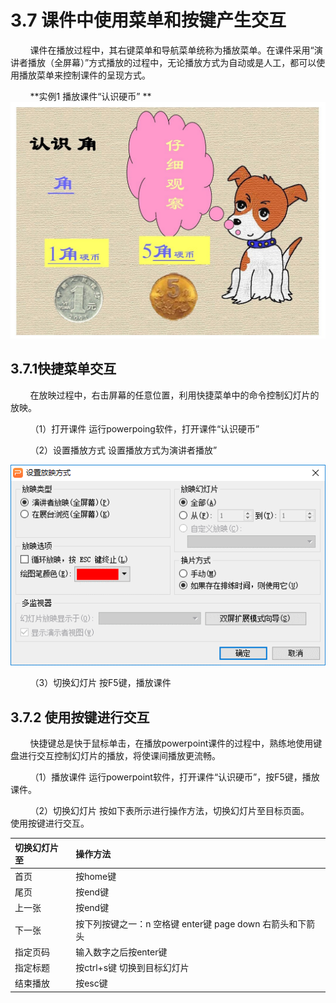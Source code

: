 # 3.7 课件中使用菜单和按键产生交互

&nbsp;&nbsp;&nbsp;&nbsp;&nbsp;&nbsp;&nbsp;&nbsp;课件在播放过程中，其右键菜单和导航菜单统称为播放菜单。在课件采用“演讲者播放（全屏幕）”方式播放的过程中，无论播放方式为自动或是人工，都可以使用播放菜单来控制课件的呈现方式。

&nbsp;&nbsp;&nbsp;&nbsp;&nbsp;&nbsp;&nbsp;&nbsp;**实例1 播放课件“认识硬币”
**
![](/assets/3-7-1.jpg)

## 3.7.1快捷菜单交互

&nbsp;&nbsp;&nbsp;&nbsp;&nbsp;&nbsp;&nbsp;&nbsp;在放映过程中，右击屏幕的任意位置，利用快捷菜单中的命令控制幻灯片的放映。

&nbsp;&nbsp;&nbsp;&nbsp;&nbsp;&nbsp;&nbsp;&nbsp;（1）打开课件 运行powerpoing软件，打开课件“认识硬币”

&nbsp;&nbsp;&nbsp;&nbsp;&nbsp;&nbsp;&nbsp;&nbsp;（2）设置播放方式 设置播放方式为演讲者播放”

![](/assets/3-7-2.png)

&nbsp;&nbsp;&nbsp;&nbsp;&nbsp;&nbsp;&nbsp;&nbsp;（3）切换幻灯片 按F5键，播放课件

## 3.7.2 使用按键进行交互

&nbsp;&nbsp;&nbsp;&nbsp;&nbsp;&nbsp;&nbsp;&nbsp;快捷键总是快于鼠标单击，在播放powerpoint课件的过程中，熟练地使用键盘进行交互控制幻灯片的播放，将使课间播放更流畅。

&nbsp;&nbsp;&nbsp;&nbsp;&nbsp;&nbsp;&nbsp;&nbsp;（1）播放课件 运行powerpoint软件，打开课件“认识硬币”，按F5键，播放课件。

&nbsp;&nbsp;&nbsp;&nbsp;&nbsp;&nbsp;&nbsp;&nbsp;（2）切换幻灯片 按如下表所示进行操作方法，切换幻灯片至目标页面。  
使用按键进行交互。

| 切换幻灯片至 | 操作方法 |
| :--- | :--- |
| 首页 | 按home键 |
| 尾页 | 按end键 |
| 上一张 | 按end键 |
| 下一张 | 按下列按键之一：n 空格键 enter键 page down 右箭头和下箭头 |
| 指定页码 | 输入数字之后按enter键 |
| 指定标题 | 按ctrl+s键 切换到目标幻灯片 |
| 结束播放 | 按esc键 |



